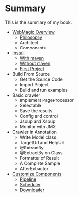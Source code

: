 # Summary

This is the summary of my book.

* [WebMagic Overview](posts/ch1-overview/README.md)
	* [Philosophy](posts/ch1-overview/philosophy.md)
	* Architect
	* Components
* [Install](posts/ch2-install/README.md)
	* [With maven](posts/ch2-install/with-maven.md)
	* [Without maven](posts/ch2-install/without-maven.md)
	* [First Project](posts/ch2-install/first-project.md)
* Build From Source
	* Get the Source Code
	* Import Project
	* Build and run examples
* Basic crawler
	* Implement PageProcessor
	* Selectable
	* Save the results
	* Config and control
	* Jsoup and Xsoup
	* Monitor with JMX
* Crawler in Annotation
	* Write Model class
	* TargetUrl and HelpUrl
	* @ExtractBy
	* @ExtractBy on Class
	* Formatter of Result
	* A Complete Sample
	* AfterExtractor
* [Customize Components](posts/ch6-custom-componenet/README.md)
	* [Pipeline](posts/ch6-custom-componenet/pipeline.md)
	* [Scheduler](posts/ch6-custom-componenet/scheduler.md)
	* [Downloader](posts/ch6-custom-componenet/downloader.md)
	